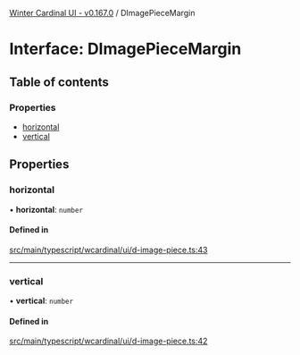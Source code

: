 [Winter Cardinal UI - v0.167.0](../index.md) / DImagePieceMargin

# Interface: DImagePieceMargin

## Table of contents

### Properties

- [horizontal](DImagePieceMargin.md#horizontal)
- [vertical](DImagePieceMargin.md#vertical)

## Properties

### horizontal

• **horizontal**: `number`

#### Defined in

[src/main/typescript/wcardinal/ui/d-image-piece.ts:43](https://github.com/winter-cardinal/winter-cardinal-ui/blob/v0.167.0/src/main/typescript/wcardinal/ui/d-image-piece.ts#L43)

___

### vertical

• **vertical**: `number`

#### Defined in

[src/main/typescript/wcardinal/ui/d-image-piece.ts:42](https://github.com/winter-cardinal/winter-cardinal-ui/blob/v0.167.0/src/main/typescript/wcardinal/ui/d-image-piece.ts#L42)
